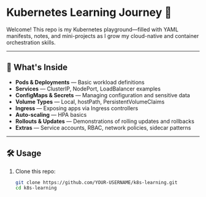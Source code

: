 # Kubernetes Learning Journey 🐳

Welcome! This repo is my Kubernetes playground—filled with YAML manifests, notes, and mini-projects as I grow my cloud-native and container orchestration skills.

---

## 🎯 What's Inside

- **Pods & Deployments** — Basic workload definitions
- **Services** — ClusterIP, NodePort, LoadBalancer examples
- **ConfigMaps & Secrets** — Managing configuration and sensitive data
- **Volume Types** — Local, hostPath, PersistentVolumeClaims
- **Ingress** — Exposing apps via Ingress controllers
- **Auto-scaling** — HPA basics
- **Rollouts & Updates** — Demonstrations of rolling updates and rollbacks
- **Extras** — Service accounts, RBAC, network policies, sidecar patterns

---

## 🛠️ Usage

1. Clone this repo:
   ```bash
   git clone https://github.com/YOUR-USERNAME/k8s-learning.git
   cd k8s-learning
